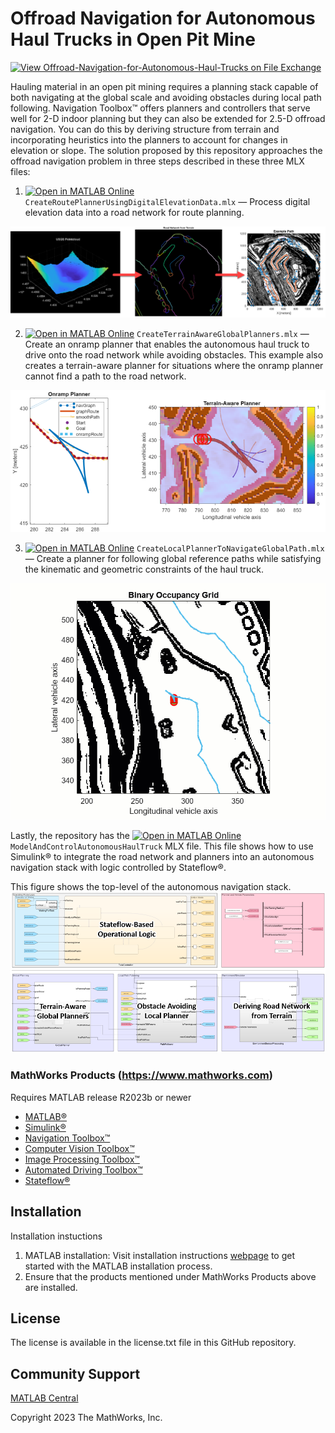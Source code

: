 # Offroad Navigation for Autonomous Haul Trucks in Open Pit Mine
<!-- This is the "Title of the contribution" that was approved during the Community Contribution Review Process --> 

[![View Offroad-Navigation-for-Autonomous-Haul-Trucks on File Exchange](https://www.mathworks.com/matlabcentral/images/matlab-file-exchange.svg)](https://www.mathworks.com/matlabcentral/fileexchange/135472-offroad-navigation-for-autonomous-haul-trucks)
<!-- Add this icon to the README if this repo also appears on File Exchange via the "Connect to GitHub" feature --> 

Hauling material in an open pit mining requires a planning stack capable of both navigating at the global scale and avoiding obstacles during local path following. Navigation Toolbox&trade; offers planners and controllers that serve well for 2-D indoor planning but they can also be extended for 2.5-D offroad navigation. You can do this by deriving structure from terrain and incorporating heuristics into the planners to account for changes in elevation or slope. The solution proposed by this repository approaches the offroad navigation problem in three steps described in these three MLX files:

1. [![Open in MATLAB Online](https://www.mathworks.com/images/responsive/global/open-in-matlab-online.svg)](https://matlab.mathworks.com/open/github/v1?repo=mathworks-robotics/Offroad-Navigation-for-Autonomous-Haul-Trucks&project=AutonomousHaulTruck.prj&file=CreateRoutePlannerUsingDigitalElevationData.mlx) `CreateRoutePlannerUsingDigitalElevationData.mlx` — Process digital elevation data into a road network for route planning.  

![Figures of the digital elevation data, the road network, and a planned path using the road network](images/digital_elevation_to_road_network.png)  

2. [![Open in MATLAB Online](https://www.mathworks.com/images/responsive/global/open-in-matlab-online.svg)](https://matlab.mathworks.com/open/github/v1?repo=mathworks-robotics/Offroad-Navigation-for-Autonomous-Haul-Trucks&project=AutonomousHaulTruck.prj&file=`CreateTerrainAwareGlobalPlanners.mlx) `CreateTerrainAwareGlobalPlanners.mlx` — Create an onramp planner that enables the autonomous haul truck to drive onto the road network while avoiding obstacles. This example also creates a terrain-aware planner for situations where the onramp planner cannot find a path to the road network.  

![Onramp planner and the terrain-aware planner](images/onramp_planner_and_terrain_aware_planner.png)  

3. [![Open in MATLAB Online](https://www.mathworks.com/images/responsive/global/open-in-matlab-online.svg)](https://matlab.mathworks.com/open/github/v1?repo=mathworks-robotics/Offroad-Navigation-for-Autonomous-Haul-Trucks&project=AutonomousHaulTruck.prj&file=CreateLocalPlannerToNavigateGlobalPath.mlx) `CreateLocalPlannerToNavigateGlobalPath.mlx` — Create a planner for following global reference paths while satisfying the kinematic and geometric constraints of the haul truck.  

![Animation of truck using local planner](images/local_planner.gif)  

Lastly, the repository has the [![Open in MATLAB Online](https://www.mathworks.com/images/responsive/global/open-in-matlab-online.svg)](https://matlab.mathworks.com/open/github/v1?repo=mathworks-robotics/Offroad-Navigation-for-Autonomous-Haul-Trucks&project=AutonomousHaulTruck.prj&file=ModelAndControlAutonomousHaulTruck.mlx) `ModelAndControlAutonomousHaulTruck` MLX file. This file shows how to use Simulink&reg; to integrate the road network and planners into an autonomous navigation stack with logic controlled by Stateflow&reg;.  

This figure shows the top-level of the autonomous navigation stack.
![Autonomous navigation stack Simulink model containing Stateflow logic, the road network, and planners](images/navigation_stack.png)

### MathWorks Products (https://www.mathworks.com)

Requires MATLAB release R2023b or newer
- [MATLAB&reg;](https://www.mathworks.com/products/matlab.html)
- [Simulink&reg;](https://www.mathworks.com/products/simulink.html)
- [Navigation Toolbox&trade;](https://www.mathworks.com/products/navigation.html)
- [Computer Vision Toolbox&trade;](https://www.mathworks.com/products/computer-vision.html)
- [Image Processing Toolbox&trade;](https://www.mathworks.com/products/image.html)
- [Automated Driving Toolbox&trade;](https://www.mathworks.com/products/automated-driving.html)
- [Stateflow&reg;](https://www.mathworks.com/products/stateflow.html)

## Installation
Installation instuctions

1. MATLAB installation: Visit installation instructions [webpage](https://in.mathworks.com/help/install/) to get started with the MATLAB installation process. 
2. Ensure that the products mentioned under MathWorks Products above are installed.

## License
<!--- Make sure you have a License.txt within your Repo --->

The license is available in the license.txt file in this GitHub repository.

## Community Support
[MATLAB Central](https://www.mathworks.com/matlabcentral)

Copyright 2023 The MathWorks, Inc.

<!--- Do not forget to the add the SECURITY.md to this repo --->
<!--- Add Topics #Topics to your Repo such as #MATLAB  --->

<!--- This is my comment --->

<!-- Include any Trademarks if this is the first time mentioning trademarked products (For Example:  MATLAB&reg; Simulink&reg; Trademark&trade; Simulink Test&#8482;) --> 

